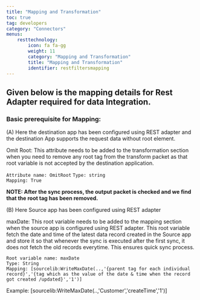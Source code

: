 ```yaml
---
title: "Mapping and Transformation"
toc: true
tag: developers
category: "Connectors"
menus: 
    resttechnology:
        icon: fa fa-gg
        weight: 11
        category: "Mapping and Transformation"
        title: "Mapping and Transformation"
        identifier: restfiltersmapping
---
```

 
## Given below is the mapping details for Rest Adapter required for data Integration.

### Basic prerequisite for Mapping: 
(A) Here the destination app has been configured using REST adapter and the destination App 
supports the request data without root element.

Omit Root: This attribute needs to be added to the transformation section when you need to remove any root tag 
from the transform packet as that root variable is not accepted by the destination application.

`Attribute name: OmitRoot`
`Type: string`  
`Mapping: True`

**NOTE: After the sync process, the output packet is checked and we find that the root tag has been removed.**

(B) Here Source app has been configured using REST adapter

maxDate: This root variable needs to be added to the mapping section when the source app is configured using REST adapter. 
This root variable fetch the date and time of the latest data record created in the Source app and store it so that whenever 
the sync is executed after the first sync, it does not fetch the old records everytime. This ensures quick sync process.

`Root variable name: maxDate`    
`Type: String`    
`Mapping: [sourcelib:WriteMaxDate(..,'{parent tag for each individual record}','{tag which as the value of the date & time when the record got created /updated}','1')]`     

Example: [sourcelib:WriteMaxDate(..,'Customer','createTime','1')]


















